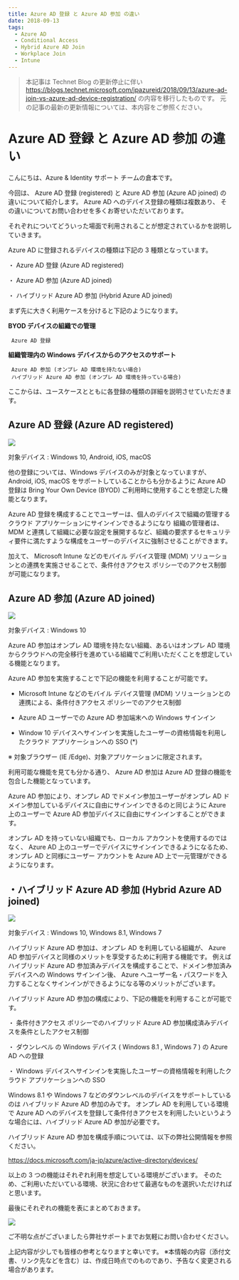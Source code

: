 ```yaml
---
title: Azure AD 登録 と Azure AD 参加 の違い
date: 2018-09-13
tags:
  - Azure AD
  - Conditional Access
  - Hybrid Azure AD Join
  - Workplace Join
  - Intune
---
```


> 本記事は Technet Blog の更新停止に伴い https://blogs.technet.microsoft.com/jpazureid/2018/09/13/azure-ad-join-vs-azure-ad-device-registration/ の内容を移行したものです。
> 元の記事の最新の更新情報については、本内容をご参照ください。

# Azure AD 登録 と Azure AD 参加 の違い

こんにちは、Azure & Identity サポート チームの倉本です。

今回は、 Azure AD 登録 (registered) と Azure AD 参加 (Azure AD joined) の違いについて紹介します。
Azure AD へのデバイス登録の種類は複数あり、 その違いについてお問い合わせを多くお寄せいただいております。

それぞれについてどういった場面で利用されることが想定されているかを説明していきます。

Azure AD に登録されるデバイスの種類は下記の 3 種類となっています。

・ Azure AD 登録 (Azure AD registered)

・ Azure AD 参加 (Azure AD joined)

・ ハイブリッド Azure AD 参加 (Hybrid Azure AD joined)

まず先に大きく利用ケースを分けると下記のようになります。

**BYOD デバイスの組織での管理**

     Azure AD 登録

**組織管理内の Windows デバイスからのアクセスのサポート**

     Azure AD 参加 (オンプレ AD 環境を持たない場合)
     ハイブリッド Azure AD 参加 (オンプレ AD 環境を持っている場合)

ここからは、ユースケースとともに各登録の種類の詳細を説明させていただきます。

## Azure AD 登録 (Azure AD registered)

![](./azure-ad-join-vs-azure-ad-device-registration/AzureADRegistered.png)

対象デバイス : Windows 10, Android, iOS, macOS

他の登録については、Windows デバイスのみが対象となっていますが、 Android, iOS, macOS をサポートしていることからも分かるように
Azure AD 登録は Bring Your Own Device (BYOD) ご利用時に使用することを想定した機能となります。

Azure AD 登録を構成することでユーザーは、個人のデバイスで組織の管理するクラウド アプリケーションにサインインできるようになり
組織の管理者は、 MDM と連携して組織に必要な設定を展開するなど、組織の要求するセキュリティ要件に満たすような構成をユーザーのデバイスに強制させることができます。

加えて、 Microsoft Intune などのモバイル デバイス管理 (MDM) ソリューションとの連携を実施させることで、条件付きアクセス ポリシーでのアクセス制御が可能になります。

## Azure AD 参加 (Azure AD joined)

![](./azure-ad-join-vs-azure-ad-device-registration/AzureADJoined.png)

対象デバイス : Windows 10

Azure AD 参加はオンプレ AD 環境を持たない組織、あるいはオンプレ AD 環境からクラウドへの完全移行を進めている組織でご利用いただくことを想定している機能となります。

Azure AD 参加を実施することで下記の機能を利用することが可能です。

- Microsoft Intune などのモバイル デバイス管理 (MDM) ソリューションとの連携による、条件付きアクセス ポリシーでのアクセス制御

- Azure AD ユーザーでの Azure AD 参加端末への Windows サインイン

- Window 10 デバイスへサインインを実施したユーザーの資格情報を利用したクラウド アプリケーションへの SSO (*)

※ 対象ブラウザー (IE /Edge)、対象アプリケーションに限定されます。

利用可能な機能を見ても分かる通り、 Azure AD 参加は Azure AD 登録の機能を包合した機能となっています。

Azure AD 参加により、オンプレ AD でドメイン参加ユーザーがオンプレ AD ドメイン参加しているデバイスに自由にサインインできるのと同じように Azure 上のユーザーで Azure AD 参加デバイスに自由にサインインすることができます。

オンプレ AD を持っていない組織でも、ローカル アカウントを使用するのではなく、 Azure AD 上のユーザーでデバイスにサインインできるようになるため、オンプレ AD と同様にユーザー アカウントを Azure AD 上で一元管理ができるようになります。

## ・ハイブリッド Azure AD 参加 (Hybrid Azure AD joined)

![](./azure-ad-join-vs-azure-ad-device-registration/HybridAzureADJoined.png)

対象デバイス : Windows 10, Windows 8.1, Windows 7

ハイブリッド Azure AD 参加は、オンプレ AD を利用している組織が、 Azure AD 参加デバイスと同様のメリットを享受するために利用する機能です。
例えばハイブリッド Azure AD 参加済みデバイスを構成することで、ドメイン参加済みデバイスへの Windows サインイン後、 Azure へユーザー名・パスワードを入力することなくサインインができるようになる等のメリットがございます。

ハイブリッド Azure AD 参加の構成により、下記の機能を利用することが可能です。

・ 条件付きアクセス ポリシーでのハイブリッド Azure AD 参加構成済みデバイスを条件としたアクセス制御

・ ダウンレベル の Windows デバイス ( Windows 8.1 , Windows 7 ) の Azure AD への登録

・ Windows デバイスへサインインを実施したユーザーの資格情報を利用したクラウド アプリケーションへの SSO

Windows 8.1 や Windows 7 などのダウンレベルのデバイスをサポートしているのは ハイブリッド Azure AD 参加のみです。
オンプレ AD を利用している環境で Azure AD へのデバイスを登録して条件付きアクセスを利用したいというような場合には、ハイブリッド Azure AD 参加が必要です。

ハイブリッド Azure AD 参加を構成手順については、以下の弊社公開情報を参照ください。

https://docs.microsoft.com/ja-jp/azure/active-directory/devices/

以上の 3 つの機能はそれぞれ利用を想定している環境がございます。
そのため、ご利用いただいている環境、状況に合わせて最適なものを選択いただければと思います。

最後にそれぞれの機能を表にまとめておきます。

![](./azure-ad-join-vs-azure-ad-device-registration/CorrelationTable.png)

ご不明な点がございましたら弊社サポートまでお気軽にお問い合わせください。

上記内容が少しでも皆様の参考となりますと幸いです。
※本情報の内容（添付文書、リンク先などを含む）は、作成日時点でのものであり、予告なく変更される場合があります。
